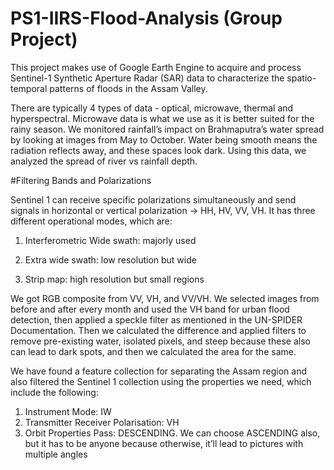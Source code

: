 # PS1-IIRS-Flood-Analysis (Group Project)

This project makes use of Google Earth Engine to acquire and process Sentinel-1 Synthetic Aperture Radar (SAR) data to characterize the 
spatio-temporal patterns of floods in the Assam Valley.

There are typically 4 types of data - optical, microwave, thermal and hyperspectral. Microwave data is what we use as it is better suited for the rainy season.
We monitored rainfall’s impact on Brahmaputra’s water spread by looking at images from
May to October. Water being smooth means the radiation reflects away, and these spaces look
dark. Using this data, we analyzed the spread of river vs rainfall depth.


#Filtering Bands and Polarizations

Sentinel 1 can receive specific polarizations simultaneously and send signals in horizontal or
vertical polarization → HH, HV, VV, VH. It has three different operational modes, which are:
1. Interferometric Wide swath: majorly used

2. Extra wide swath: low resolution but wide

3. Strip map: high resolution but small regions

We got RGB composite from VV, VH, and VV/VH.
We selected images from before and after every month and used the VH band for urban flood
detection, then applied a speckle filter as mentioned in the UN-SPIDER Documentation. Then we
calculated the difference and applied filters to remove pre-existing water, isolated pixels, and steep
because these also can lead to dark spots, and then we calculated the area for the same.


We have found a feature collection for separating the Assam region and also filtered the Sentinel
1 collection using the properties we need, which include the following:
1. Instrument Mode: IW
2. Transmitter Receiver Polarisation: VH
3. Orbit Properties Pass: DESCENDING. We can choose ASCENDING also, but it has to be
anyone because otherwise, it’ll lead to pictures with multiple angles
